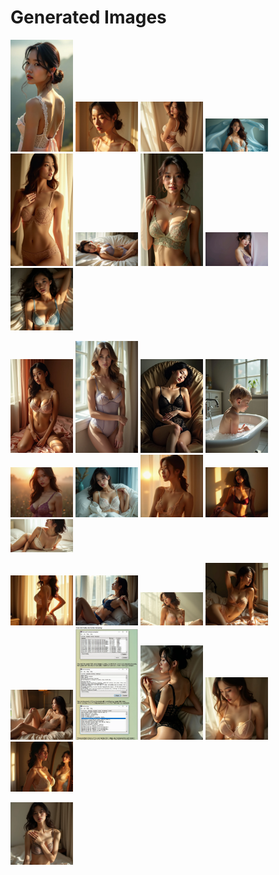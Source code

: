 # Generated Images



<img src="2025_07_18_01.webp" width="100"/> <img src="2025_07_18_02.webp" width="100"/> <img src="2025_07_18_03.webp" width="100"/> <img src="2025_07_18_04.webp" width="100"/> <img src="2025_07_18_05.webp" width="100"/> <img src="2025_07_18_06.webp" width="100"/> <img src="2025_07_18_07.webp" width="100"/> <img src="2025_07_18_08.webp" width="100"/> <img src="2025_07_18_09.webp" width="100"/>

<img src="2025_07_18_10.webp" width="100"/> <img src="2025_07_18_11.webp" width="100"/> <img src="2025_07_18_12.webp" width="100"/> <img src="2025_07_18_13.webp" width="100"/> <img src="2025_07_18_14.webp" width="100"/> <img src="2025_07_18_15.webp" width="100"/> <img src="2025_07_18_16.webp" width="100"/> <img src="2025_07_18_17.webp" width="100"/> <img src="2025_07_18_18.webp" width="100"/>

<img src="2025_07_18_19.webp" width="100"/> <img src="2025_07_18_20.webp" width="100"/> <img src="2025_07_18_21.webp" width="100"/> <img src="2025_07_18_22.webp" width="100"/> <img src="2025_07_18_23.webp" width="100"/> <img src="2025_07_18_24.webp" width="100"/> <img src="2025_07_18_25.webp" width="100"/> <img src="2025_07_18_26.webp" width="100"/> <img src="2025_07_18_27.webp" width="100"/>

<img src="2025_07_18_28.webp" width="100"/>
